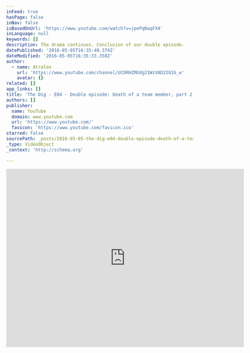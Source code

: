 ```yaml
---
inFeed: true
hasPage: false
inNav: false
isBasedOnUrl: 'https://www.youtube.com/watch?v=jpePqNaqFX4'
inLanguage: null
keywords: []
description: The drama continues. Conclusion of our double episode.
datePublished: '2016-05-05T16:35:40.374Z'
dateModified: '2016-05-05T16:35:33.358Z'
author:
  - name: Atraleo
    url: 'https://www.youtube.com/channel/UCORHZMUdg21WzVAD2I81G_w'
    avatar: {}
related: []
app_links: []
title: 'The Dig - E04 - Double episode: Death of a team member, part 2 of 2'
authors: []
publisher:
  name: YouTube
  domain: www.youtube.com
  url: 'https://www.youtube.com/'
  favicon: 'https://www.youtube.com/favicon.ico'
starred: false
sourcePath: _posts/2016-05-05-the-dig-e04-double-episode-death-of-a-team-member-part.md
_type: VideoObject
_context: 'http://schema.org'

---
```

<iframe src="https://cdn.embedly.com/widgets/media.html?src=https%3A%2F%2Fwww.youtube.com%2Fembed%2FjpePqNaqFX4%3Ffeature%3Doembed&amp;url=https%3A%2F%2Fwww.youtube.com%2Fwatch%3Fv%3DjpePqNaqFX4&amp;image=https%3A%2F%2Fi.ytimg.com%2Fvi%2FjpePqNaqFX4%2Fhqdefault.jpg&amp;key=b7d04c9b404c499eba89ee7072e1c4f7&amp;type=text%2Fhtml&amp;schema=youtube" width="640" height="480" scrolling="no" frameborder="0" allowfullscreen="" style=""></iframe>